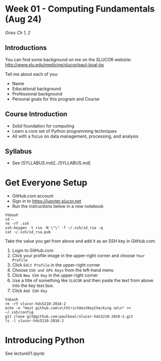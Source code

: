 # Week 01 - Computing Fundamentals (Aug 24)
_Gries Ch 1, 2_

## Introductions
You can find some background on me on the SLUCOR website: http://www.slu.edu/medicine/slucor/paul-boal-bs

Tell me about each of you:
* Name
* Educational background
* Professional background
* Personal goals for this program and Course

## Course Introduction
* Solid foundation for computing
* Learn a core set of Python programming techniques
* All with a focus on data management, processing, and analysis

## Syllabus
* See (SYLLABUS.md)[../SYLLABUS.md]

# Get Everyone Setup
* GitHub.com account
* Sign in to https://jupyter.slucor.net
* Run the instructions below in a new notebook

```
%%bash
cd ~
rm -rf .ssh
ssh-keygen -t rsa -N \"\" -f ~/.ssh/id_rsa -q
cat ~/.ssh/id_rsa.pub
```

Take the value you get from above and add it as an SSH key in GitHub.com.
1. Login to GitHub.com
2. Click your profile image in the upper-right corner and choose `Your Profile`
3. Click `Edit Profile` in the upper-right corner
4. Choose `SSH and GPG Keys` from the left-hand menu
5. Click `New SSH Key` in the upper-right corner
6. Use a title of something like `SLUCOR` and then paste the text from above into the key text box.
7. Click `Add SSH Key`

```
%%bash
rm -rf slucor-hds5210-2016-2
echo -e "Host github.com\n\tStrictHostKeyChecking no\n" >> ~/.ssh/config
git clone git@github.com:paulboal/slucor-hds5210-2016-2.git
ls -l slucor-hds5210-2016-2
```

# Introducing Python
See lecture01.ipynb
